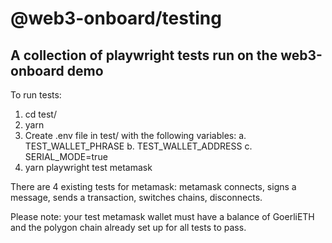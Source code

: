 # @web3-onboard/testing

## A collection of playwright tests run on the web3-onboard demo

To run tests:
1. cd test/
2. yarn
3. Create .env file in test/ with the following variables:
    a. TEST_WALLET_PHRASE
    b. TEST_WALLET_ADDRESS
    c. SERIAL_MODE=true
4. yarn playwright test metamask

There are 4 existing tests for metamask: metamask connects, signs a message, sends a transaction, switches chains, disconnects. 

Please note: your test metamask wallet must have a balance of GoerliETH and the polygon chain already set up for all tests to pass. 